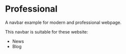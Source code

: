 # Professional

A navbar example for modern and professional webpage.  

This navbar is suitable for these website:

 - News
 - Blog